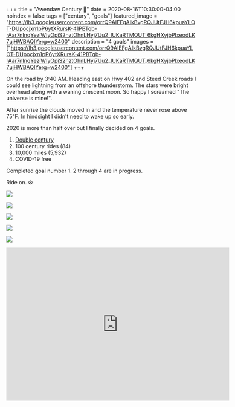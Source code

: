 +++
title =  "Awendaw Century 💯"
date = 2020-08-16T10:30:00-04:00
noindex = false
tags = ["century", "goals"]
featured_image = "https://lh3.googleusercontent.com/orrQ9AIEFgAIkBvgRQJUtFJH6kpuaYLOT-DUpocjxn1pP6ytXRursK-41PBTqb-rAar7nInqYeziWIyOpiS2nztOhnLHyj7Uu2_lUKaRTMQUT_6kgHXyjbPIxeodLK7ujHWBAQIYerg=w2400"
description = "4 goals"
images = ["https://lh3.googleusercontent.com/orrQ9AIEFgAIkBvgRQJUtFJH6kpuaYLOT-DUpocjxn1pP6ytXRursK-41PBTqb-rAar7nInqYeziWIyOpiS2nztOhnLHyj7Uu2_lUKaRTMQUT_6kgHXyjbPIxeodLK7ujHWBAQIYerg=w2400"]
+++

On the road by 3:40 AM. Heading east on Hwy 402 and Steed Creek roads I could see lightning from an offshore thunderstorm. The stars were bright overhead along with a waning crescent moon. So happy I screamed "The universe is mine!".

After sunrise the clouds moved in and the temperature never rose above 75℉. In hindsight I didn't need to wake up so early.

2020 is more than half over but I finally decided on 4 goals.

1. [Double century](/posts/20200621/)
2. 100 century rides (84)
3. 10,000 miles (5,932)
4. COVID-19 free

Completed goal number 1. 2 through 4 are in progress.

Ride on. ☮

<a href='https://lh3.googleusercontent.com/OstlPP37JwNNtkVgPVgPSTwLIDYL14qjFn7Z7UsMZlCV11HndqJQjZMsBDJl76xMS1d8ee1lNXTcu6TmtRSFf23eFMVmI6tW8JzUeOsjhTrTJIOH65qRuIpvVQCFvKaPFP8vuz2H__c=w2400'><img src='https://lh3.googleusercontent.com/OstlPP37JwNNtkVgPVgPSTwLIDYL14qjFn7Z7UsMZlCV11HndqJQjZMsBDJl76xMS1d8ee1lNXTcu6TmtRSFf23eFMVmI6tW8JzUeOsjhTrTJIOH65qRuIpvVQCFvKaPFP8vuz2H__c=w2400'></a>

<a href='https://lh3.googleusercontent.com/orrQ9AIEFgAIkBvgRQJUtFJH6kpuaYLOT-DUpocjxn1pP6ytXRursK-41PBTqb-rAar7nInqYeziWIyOpiS2nztOhnLHyj7Uu2_lUKaRTMQUT_6kgHXyjbPIxeodLK7ujHWBAQIYerg=w2400'><img src='https://lh3.googleusercontent.com/orrQ9AIEFgAIkBvgRQJUtFJH6kpuaYLOT-DUpocjxn1pP6ytXRursK-41PBTqb-rAar7nInqYeziWIyOpiS2nztOhnLHyj7Uu2_lUKaRTMQUT_6kgHXyjbPIxeodLK7ujHWBAQIYerg=w2400'></a>

<a href='https://lh3.googleusercontent.com/o0mJNLJ0TBGskyxPvrmTOm5NVUB6bqoQjOX0xrAQouUJcUtF-ze40Pn-F6MzGKCmPtQyNawjvHLpkIa43w-FUKd0UST7vpg4D2qvhol6zB7OJd6bjDQ8INjaPR3KzXc89Fruvo893HE=w2400'><img src='https://lh3.googleusercontent.com/o0mJNLJ0TBGskyxPvrmTOm5NVUB6bqoQjOX0xrAQouUJcUtF-ze40Pn-F6MzGKCmPtQyNawjvHLpkIa43w-FUKd0UST7vpg4D2qvhol6zB7OJd6bjDQ8INjaPR3KzXc89Fruvo893HE=w2400'></a>

<a href='https://lh3.googleusercontent.com/hZAUFACRcjD8DeXmQWJr_pl-62rl0afhGxK7R6kfofRpgaNjcv_73ErzMioDNrUs4JgTLZ57LNMmmHQtBykvMCHlqcftFiO-Hfuaa5S4j9px725yFH3b_OKc_q4MCzEVMclpGp0nS1Q=w2400'><img src='https://lh3.googleusercontent.com/hZAUFACRcjD8DeXmQWJr_pl-62rl0afhGxK7R6kfofRpgaNjcv_73ErzMioDNrUs4JgTLZ57LNMmmHQtBykvMCHlqcftFiO-Hfuaa5S4j9px725yFH3b_OKc_q4MCzEVMclpGp0nS1Q=w2400'></a>

<a href='https://lh3.googleusercontent.com/MgWs528fy2eOBDOHhdugy-MhtDutoJ7mre-88km0JgKx5Pv5kSWFYfZCvYE_2TjXurg89y1wKo0zPZbgIJsd40tG-YzgruWApHuP0Tk0HziOPfb6Rfnj3V5RGXMh7v8i_tyJZwmI9y0=w2400'><img src='https://lh3.googleusercontent.com/MgWs528fy2eOBDOHhdugy-MhtDutoJ7mre-88km0JgKx5Pv5kSWFYfZCvYE_2TjXurg89y1wKo0zPZbgIJsd40tG-YzgruWApHuP0Tk0HziOPfb6Rfnj3V5RGXMh7v8i_tyJZwmI9y0=w2400'></a>


<iframe height='405' width='590' frameborder='0' allowtransparency='true' scrolling='no' src='https://www.strava.com/activities/3921746355/embed/6f09bcb1ae646746a76c2895ceea9158259c6445'></iframe>
